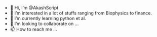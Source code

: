 - 👋 Hi, I’m @AkashScript
- 👀 I’m interested in a lot of stuffs ranging from Biophysics to finance.
- 🌱 I’m currently learning python et al.
- 💞️ I’m looking to collaborate on ...
- 📫 How to reach me ...

<!---
AkashScript/AkashScript is a ✨ special ✨ repository because its `README.md` (this file) appears on your GitHub profile.
You can click the Preview link to take a look at your changes.
--->
